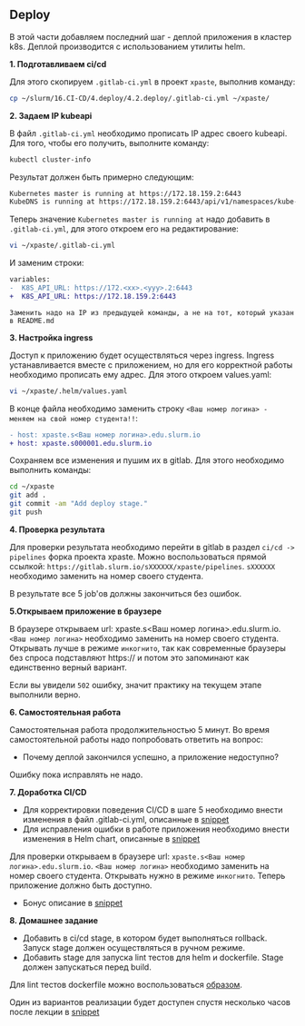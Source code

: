 ## Deploy

В этой части добавляем последний шаг - деплой приложения в кластер k8s. Деплой производится с использованием утилиты helm. 

**1. Подготавливаем ci/cd**

Для этого скопируем `.gitlab-ci.yml` в проект `xpaste`, выполнив команду:

```bash
cp ~/slurm/16.CI-CD/4.deploy/4.2.deploy/.gitlab-ci.yml ~/xpaste/
```

**2. Задаем IP kubeapi**

В файл `.gitlab-ci.yml` необходимо прописать IP адрес своего kubeapi. Для того, чтобы его получить, выполните команду:

```bash
kubectl cluster-info
```
Результат должен быть примерно следующим:
```bash
Kubernetes master is running at https://172.18.159.2:6443
KubeDNS is running at https://172.18.159.2:6443/api/v1/namespaces/kube-system/services/kube-dns:dns/proxy
```
Теперь значение `Kubernetes master is running at` надо добавить в `.gitlab-ci.yml`, для этого откроем его на редактирование:

```bash
vi ~/xpaste/.gitlab-ci.yml
```

И заменим строки:
```diff
variables:
-  K8S_API_URL: https://172.<xx>.<yyy>.2:6443
+  K8S_API_URL: https://172.18.159.2:6443
```

``Заменить надо на IP из предыдущей команды, а не на тот, который указан в README.md``

**3. Настройка ingress**

Доступ к приложению будет осуществляться через ingress. Ingress устанавливается вместе с приложением, но для его корректной работы необходимо прописать ему адрес. 
Для этого откроем values.yaml:
```bash
vi ~/xpaste/.helm/values.yaml
```

В конце файла необходимо заменить строку `<Ваш номер логина> - меняем на свой номер студента!!`:
```diff
- host: xpaste.s<Ваш номер логина>.edu.slurm.io
+ host: xpaste.s000001.edu.slurm.io
```

Сохраняем все изменения и пушим их в gitlab. Для этого необходимо выполнить команды:
```bash
cd ~/xpaste
git add .
git commit -am "Add deploy stage."
git push
```

**4. Проверка результата**

Для проверки результата необходимо перейти в gitlab в раздел `ci/cd -> pipelines` форка проекта xpaste. 
Можно воспользоваться прямой ссылкой: `https://gitlab.slurm.io/sXXXXXX/xpaste/pipelines`. `sXXXXXX` необходимо заменить на номер своего студента.

В результате все 5 job'ов должны закончиться без ошибок.

**5.Открываем приложение в браузере**

В браузере открываем url: xpaste.s<Ваш номер логина>.edu.slurm.io. `<Ваш номер логина>` необходимо заменить на номер своего студента. Открывать лучше в режиме `инкогнито`, так как современные браузеры без спроса подставляют https:// и потом это запоминают как единственно верный вариант.

Если вы увидели `502` ошибку, значит практику на текущем этапе выполнили верно.

**6. Самостоятельная работа**

Самостоятельная работа продолжительностью 5 минут. Во время самостоятельной работы надо попробовать ответить на вопрос:
  * Почему деплой закончился успешно, а приложение недоступно?

Ошибку пока исправлять не надо.

**7. Доработка CI/CD**

  * Для корректировки поведения CI/CD в шаге 5 необходимо внести изменения в файл .gitlab-ci.yml, описанные в [snippet](https://gitlab.slurm.io/snippets/65)
  * Для исправления ошибки в работе приложения необходимо внести изменения в Helm chart, описанные в [snippet](https://gitlab.slurm.io/snippets/64)

Для проверки открываем в браузере url: `xpaste.s<Ваш номер логина>.edu.slurm.io`. `<Ваш номер логина>` необходимо заменить на номер своего студента. Открывать нужно в режиме `инкогнито`. Теперь приложение должно быть доступно.

* Бонус описание в [snippet](https://gitlab.slurm.io/snippets/63)

**8. Домашнее задание**

* Добавить в ci/cd stage, в котором будет выполняться rollback. Запуск stage должен осуществляться в ручном режиме.
* Добавить stage для запуска lint тестов для helm и dockerfile. Stage должен запускаться перед build.

Для lint тестов dockerfile можно воспользоваться [образом](https://github.com/hadolint/hadolint).

Один из вариантов реализации будет доступен спустя несколько часов после лекции в [snippet](https://gitlab.slurm.io/snippets/66)

